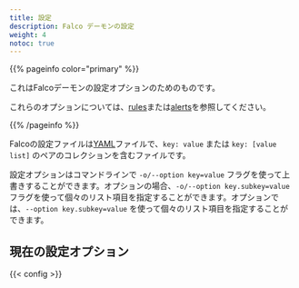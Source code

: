 ```yaml
---
title: 設定
description: Falco デーモンの設定
weight: 4
notoc: true
---
```


{{% pageinfo color="primary" %}}

これはFalcoデーモンの設定オプションのためのものです。

これらのオプションについては、[rules](/ja/docs/rules)または[alerts](/ja/docs/alerts)を参照してください。

{{% /pageinfo %}}


Falcoの設定ファイルは[YAML](http://www.yaml.org/start.html)ファイルで、`key: value` または `key: [value list]` のペアのコレクションを含むファイルです。


設定オプションはコマンドラインで `-o/--option key=value` フラグを使って上書きすることができます。オプションの場合、`-o/--option key.subkey=value` フラグを使って個々のリスト項目を指定することができます。オプションでは、`--option key.subkey=value` を使って個々のリスト項目を指定することができます。

## 現在の設定オプション


[comment]: <> (@kris-nova: This data is loaded from the YAML file in data/en/config.yaml)
{{< config >}}
